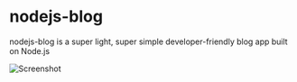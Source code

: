# nodejs-blog

nodejs-blog is a super light, super simple developer-friendly blog app built on Node.js

![Screenshot](https://raw.github.com/csanz/nodejs-blog/master/public/images/sample.png)


